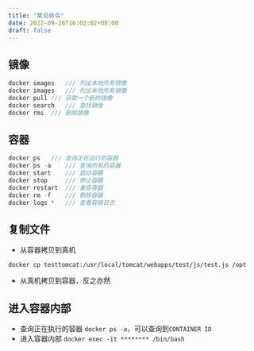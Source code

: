 ```yaml
---
title: "常见命令"
date: 2022-09-26T16:02:02+08:00
draft: false
---
```


## 镜像

```c++
docker images	/// 列出本地所有镜像
docker images	/// 列出本地所有镜像
docker pull	/// 获取一个新的镜像
docker search	/// 查找镜像
docker rmi	/// 删除镜像
```

## 容器

```c++
docker ps	/// 查询正在运行的容器
docker ps -a	/// 查询所有的容器
docker start 	/// 启动容器
docker stop 	/// 停止容器
docker restart	/// 重启容器
docker rm -f	/// 删除容器
docker logs *	/// 查看容器日志
```

## 复制文件
- 从容器拷贝到真机
```
docker cp testtomcat:/usr/local/tomcat/webapps/test/js/test.js /opt
```
- 从真机拷贝到容器，反之亦然

## 进入容器内部

- 查询正在执行的容器
`docker ps -a`，可以查询到`CONTAINER ID`
- 进入容器内部
`docker exec -it ******** /bin/bash`
